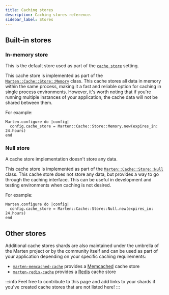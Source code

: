 ```yaml
---
title: Caching stores
description: Caching stores reference.
sidebar_label: Stores
---
```


## Built-in stores

### In-memory store

This is the default store used as part of the [`cache_store`](../../development/reference/settings.md#cache_store) setting.

This cache store is implemented as part of the [`Marten::Cache::Store::Memory`](pathname:///api/0.4/Marten/Cache/Store/Memory.html) class. This cache stores all data in memory within the same process, making it a fast and reliable option for caching in single process environments. However, it's worth noting that if you're running multiple instances of your application, the cache data will not be shared between them.

For example:

```crystal
Marten.configure do |config|
  config.cache_store = Marten::Cache::Store::Memory.new(expires_in: 24.hours)
end
```

### Null store

A cache store implementation doesn't store any data.

This cache store is implemented as part of the [`Marten::Cache::Store::Null`](pathname:///api/0.4/Marten/Cache/Store/Null.html) class. This cache store does not store any data, but provides a way to go through the caching interface. This can be useful in development and testing environments when caching is not desired.

For example:

```crystal
Marten.configure do |config|
  config.cache_store = Marten::Cache::Store::Null.new(expires_in: 24.hours)
end
```

## Other stores

Additional cache stores shards are also maintained under the umbrella of the Marten project or by the community itself and can be used as part of your application depending on your specific caching requirements:

* [`marten-memcached-cache`](https://github.com/martenframework/marten-memcached-cache) provides a [Memcached](https://memcached.org) cache store
* [`marten-redis-cache`](https://github.com/martenframework/marten-redis-cache) provides a [Redis](https://redis.io) cache store

:::info
Feel free to contribute to this page and add links to your shards if you've created cache stores that are not listed here!
:::
